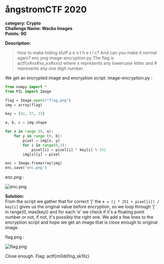 # ångstromCTF 2020 <br/>
**category: Crypto** <br/>
**Challenge Name: Wacko Images** <br/>
**Points: 90** <br/>

**Description:** <br/>
> How to make hiding stuff a e s t h e t i c? And can you make it normal again? enc.png image-encryption.py
> The flag is actf{x#xx#xx_xx#xxx} where x represents any lowercase letter and # represents any one digit number.

We get an encrypted image and encryption script:
image-encryption.py :
```python
from numpy import *
from PIL import Image

flag = Image.open(r"flag.png")
img = array(flag)

key = [41, 37, 23]

a, b, c = img.shape

for x in range (0, a):
    for y in range (0, b):
        pixel = img[x, y]
        for i in range(0,3):
            pixel[i] = pixel[i] * key[i] % 251
        img[x][y] = pixel

enc = Image.fromarray(img)
enc.save('enc.png')
```
enc.png :

![enc.png](https://github.com/razicert/ctf-writeups/blob/master/2020/%C3%A5ngstromCTF%202020/Wacko%20Images/enc.png)

**Solution:** <br/>
From the script we gather that for correct 'j' the ``` e = (j * 251 + pixel[i]) / key[i] ``` gives us the original value before encryption, so we loop through 'j' in range(0, max(key)) and for each 'e' we check if it's a floating point number or not, if not, it's possibly the right one. We add a few lines to the encryption script and hope we get an image that is close enough to original image.

flag.png :

![flag.png](https://github.com/razicert/ctf-writeups/blob/master/2020/%C3%A5ngstromCTF%202020/Wacko%20Images/flag.png)

Close enough.
Flag: actf{m0dd1ng_sk1llz}
